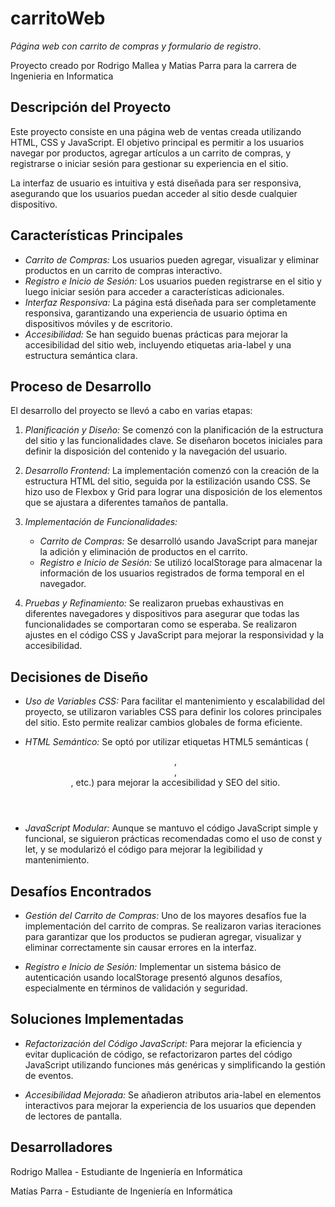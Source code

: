 # carritoWeb

*Página web con carrito de compras y formulario de registro*.

Proyecto creado por Rodrigo Mallea y Matias Parra para la carrera de Ingenieria en Informatica

## Descripción del Proyecto

Este proyecto consiste en una página web de ventas creada utilizando HTML, CSS y JavaScript. El objetivo principal es permitir a los usuarios navegar por productos, agregar artículos a un carrito de compras, y registrarse o iniciar sesión para gestionar su experiencia en el sitio.

La interfaz de usuario es intuitiva y está diseñada para ser responsiva, asegurando que los usuarios puedan acceder al sitio desde cualquier dispositivo. 

## Características Principales

- *Carrito de Compras:* Los usuarios pueden agregar, visualizar y eliminar productos en un carrito de compras interactivo.
- *Registro e Inicio de Sesión:* Los usuarios pueden registrarse en el sitio y luego iniciar sesión para acceder a características adicionales.
- *Interfaz Responsiva:* La página está diseñada para ser completamente responsiva, garantizando una experiencia de usuario óptima en dispositivos móviles y de escritorio.
- *Accesibilidad:* Se han seguido buenas prácticas para mejorar la accesibilidad del sitio web, incluyendo etiquetas aria-label y una estructura semántica clara.

## Proceso de Desarrollo

El desarrollo del proyecto se llevó a cabo en varias etapas:

1. *Planificación y Diseño:* Se comenzó con la planificación de la estructura del sitio y las funcionalidades clave. Se diseñaron bocetos iniciales para definir la disposición del contenido y la navegación del usuario.
   
2. *Desarrollo Frontend:* La implementación comenzó con la creación de la estructura HTML del sitio, seguida por la estilización usando CSS. Se hizo uso de Flexbox y Grid para lograr una disposición de los elementos que se ajustara a diferentes tamaños de pantalla.

3. *Implementación de Funcionalidades:* 
   - *Carrito de Compras:* Se desarrolló usando JavaScript para manejar la adición y eliminación de productos en el carrito.
   - *Registro e Inicio de Sesión:* Se utilizó localStorage para almacenar la información de los usuarios registrados de forma temporal en el navegador.

4. *Pruebas y Refinamiento:* Se realizaron pruebas exhaustivas en diferentes navegadores y dispositivos para asegurar que todas las funcionalidades se comportaran como se esperaba. Se realizaron ajustes en el código CSS y JavaScript para mejorar la responsividad y la accesibilidad.

## Decisiones de Diseño

- *Uso de Variables CSS:* Para facilitar el mantenimiento y escalabilidad del proyecto, se utilizaron variables CSS para definir los colores principales del sitio. Esto permite realizar cambios globales de forma eficiente.

- *HTML Semántico:* Se optó por utilizar etiquetas HTML5 semánticas (<header>, <main>, <section>, etc.) para mejorar la accesibilidad y SEO del sitio.

- *JavaScript Modular:* Aunque se mantuvo el código JavaScript simple y funcional, se siguieron prácticas recomendadas como el uso de const y let, y se modularizó el código para mejorar la legibilidad y mantenimiento.

## Desafíos Encontrados

- *Gestión del Carrito de Compras:* Uno de los mayores desafíos fue la implementación del carrito de compras. Se realizaron varias iteraciones para garantizar que los productos se pudieran agregar, visualizar y eliminar correctamente sin causar errores en la interfaz.

- *Registro e Inicio de Sesión:* Implementar un sistema básico de autenticación usando localStorage presentó algunos desafíos, especialmente en términos de validación y seguridad. 

## Soluciones Implementadas

- *Refactorización del Código JavaScript:* Para mejorar la eficiencia y evitar duplicación de código, se refactorizaron partes del código JavaScript utilizando funciones más genéricas y simplificando la gestión de eventos.

- *Accesibilidad Mejorada:* Se añadieron atributos aria-label en elementos interactivos para mejorar la experiencia de los usuarios que dependen de lectores de pantalla.

## Desarrolladores
Rodrigo Mallea - Estudiante de Ingeniería en Informática

Matías Parra - Estudiante de Ingeniería en Informática
